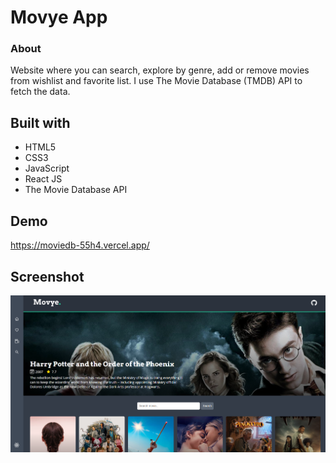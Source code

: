 # Movye App

### About

Website where you can search, explore by genre, add or remove movies from wishlist and favorite list. I use The Movie Database (TMDB) API to fetch the data.

## Built with

- HTML5
- CSS3
- JavaScript
- React JS
- The Movie Database API

## Demo

https://moviedb-55h4.vercel.app/

## Screenshot

![alt text](https://github.com/nicoc12024/moviedb/blob/master/public/movie.png)
